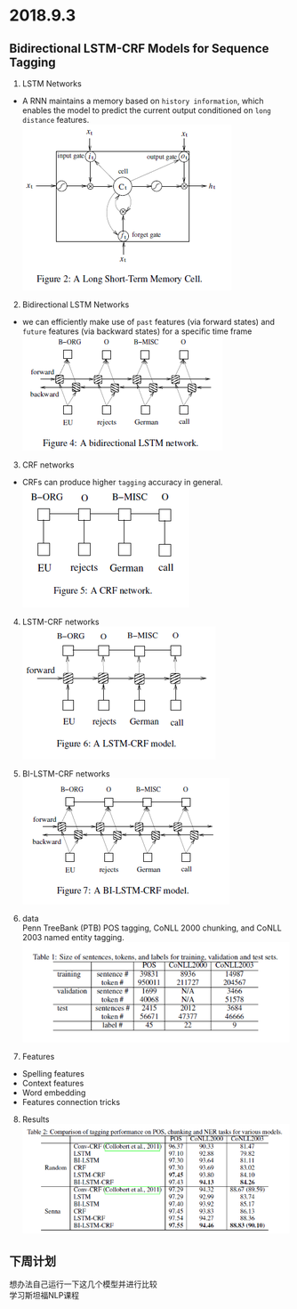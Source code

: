 ﻿# 2018.9.3


## Bidirectional LSTM-CRF Models for Sequence Tagging

1. LSTM Networks<br>
* A RNN maintains a memory based on `history information`, which enables the model to predict the current output conditioned on `long distance` features.<br>
![](https://github.com/qiuxingfa/picture_/blob/master/2018.9.5/10dc9e2c71da3ef8a92df7eb386e22b.png)

2. Bidirectional LSTM Networks<br>
* we can efficiently make use of `past` features (via forward states) and `future` features (via backward states) for a specific time frame<br>
![](https://github.com/qiuxingfa/picture_/blob/master/2018.9.5/c103f4a9381b0fe187ebb2fac555311.png)

3. CRF networks<br>
* CRFs can produce higher `tagging` accuracy in general.<br>
![](https://github.com/qiuxingfa/picture_/blob/master/2018.9.5/65844e99cf5c61ace0e84c4e81b1255.png)

4. LSTM-CRF networks<br>
![](https://github.com/qiuxingfa/picture_/blob/master/2018.9.5/c24d0638b34b16c4195c37e3a142eee.png)

5. BI-LSTM-CRF networks<br>
![](https://github.com/qiuxingfa/picture_/blob/master/2018.9.5/ee00e62d922ebf34012d3ada05794f0.png)

6. data<br>
Penn TreeBank (PTB) POS tagging, CoNLL 2000 chunking, and CoNLL 2003 named entity tagging.<br>
![](https://github.com/qiuxingfa/picture_/blob/master/2018.9.5/52ed854f41e5c81d84537b46cf45175.png)

7. Features<br>
* Spelling features
* Context features
* Word embedding
* Features connection tricks

8. Results<br>
![](https://github.com/qiuxingfa/picture_/blob/master/2018.9.5/31539f775b02e85c67b2848f0c6c24b.png)

## 下周计划
想办法自己运行一下这几个模型并进行比较<br>
学习斯坦福NLP课程









